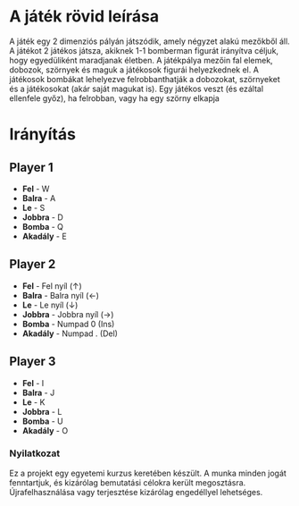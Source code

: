 # A játék rövid leírása
A játék egy 2 dimenziós pályán játszódik, amely négyzet alakú mezőkből áll. A játékot 2 játékos játsza,
akiknek 1-1 bomberman figurát irányítva céljuk, hogy egyedüliként maradjanak életben. A játékpálya
mezőin fal elemek, dobozok, szörnyek és maguk a játékosok figurái helyezkednek el. A játékosok
bombákat lehelyezve felrobbanthatják a dobozokat, szörnyeket és a játékosokat (akár saját magukat
is). Egy játékos veszt (és ezáltal ellenfele győz), ha felrobban, vagy ha egy szörny elkapja
# Irányítás
## Player 1
- **Fel** - W  
- **Balra** - A  
- **Le** - S  
- **Jobbra** - D  
- **Bomba** - Q  
- **Akadály** - E  

## Player 2
- **Fel** - Fel nyíl (↑)  
- **Balra** - Balra nyíl (←)  
- **Le** - Le nyíl (↓)  
- **Jobbra** - Jobbra nyíl (→)  
- **Bomba** - Numpad 0 (Ins)  
- **Akadály** - Numpad . (Del)  

## Player 3
- **Fel** - I  
- **Balra** - J  
- **Le** - K  
- **Jobbra** - L  
- **Bomba** - U  
- **Akadály** - O  

### Nyilatkozat
Ez a projekt egy egyetemi kurzus keretében készült. A munka minden jogát fenntartjuk, és kizárólag bemutatási célokra került megosztásra. Újrafelhasználása vagy terjesztése kizárólag engedéllyel lehetséges.
